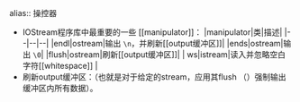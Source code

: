 alias:: 操控器

- IOStream程序库中最重要的一些 [[manipulator]]：
  |manipulator|类|描述|
  |--|--|--|
  |endl|ostream|输出 `\n`，并刷新[[output缓冲区]]|
  |ends|ostream|输出 `\0`|
  |flush|ostream|刷新[[output缓冲区]]|
  | ws|istream|读入并忽略空白字符[[whitespace]] |
- 刷新output缓冲区：（也就是对于给定的stream，应用其flush
  （）强制输出缓冲区内所有数据）。